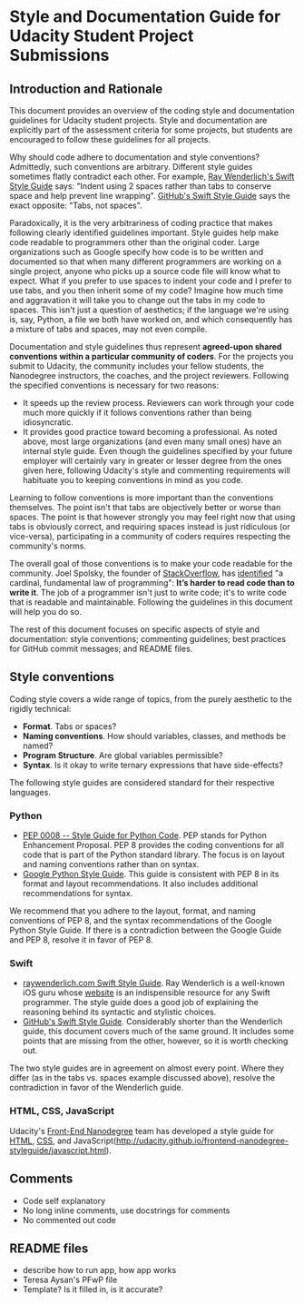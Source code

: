 # Style and Documentation Guide for Udacity Student Project Submissions

## Introduction and Rationale
This document provides an overview of the coding style and documentation guidelines for Udacity student projects. Style and documentation are explicitly part of the assessment criteria for some projects, but students are encouraged to follow these guidelines for all projects. 

Why should code adhere to documentation and style conventions? Admittedly, such conventions are arbitrary. Different style guides sometimes flatly contradict each other. For example, [Ray Wenderlich's Swift Style Guide](https://github.com/raywenderlich/swift-style-guide) says: "Indent using 2 spaces rather than tabs to conserve space and help prevent line wrapping". [GitHub's Swift Style Guide](https://github.com/github/swift-style-guide) says the exact opposite: "Tabs, not spaces". 

Paradoxically, it is the very arbitrariness of coding practice that makes following clearly identified guidelines important. Style guides help make code readable to programmers other than the original coder. Large organizations such as Google specify how code is to be written and documented so that when many different programmers are working on a single project, anyone who picks up a source code file will know what to expect. What if you prefer to use spaces to indent your code and I prefer to use tabs, and you then inherit some of my code? Imagine how much time and aggravation it will take you to change out the tabs in my code to spaces. This isn't just a question of aesthetics; if the language we're using is, say, Python, a file we both have worked on, and which consequently has a mixture of tabs and spaces, may not even compile. 

Documentation and style guidelines thus represent **agreed-upon shared conventions within a particular community of coders**. For the projects you submit to Udacity, the community includes your fellow students, the Nanodegree instructors, the coaches, and the project reviewers. Following the specified conventions is necessary for two reasons:

* It speeds up the review process. Reviewers can work through your code much more quickly if it follows conventions rather than being idiosyncratic. 
* It provides good practice toward becoming a professional. As noted above, most large organizations (and even many small ones) have an internal style guide. Even though the guidelines specified by your future employer will certainly vary in greater or lesser degree from the ones given here, following Udacity's style and commenting requirements will habituate you to keeping conventions in mind as you code. 

Learning to follow conventions is more important than the conventions themselves. The point isn't that tabs are objectively better or worse than spaces. The point is that however strongly you may feel right now that using tabs is obviously correct, and requiring spaces instead is just ridiculous (or vice-versa), participating in a community of coders requires respecting the community's norms. 

The overall goal of those conventions is to make your code readable for the community. Joel Spolsky, the founder of [StackOverflow](http://stackoverflow.com/), has [identified](http://www.joelonsoftware.com/articles/fog0000000069.html) "a cardinal, fundamental law of programming": **It’s harder to read code than to write it**. The job of a programmer isn't just to write code; it's to write code that is readable and maintainable. Following the guidelines in this document will help you do so. 

The rest of this document focuses on specific aspects of style and documentation: style conventions; commenting guidelines; best practices for GitHub commit messages; and README files.

## Style conventions
Coding style covers a wide range of topics, from the purely aesthetic to the rigidly technical:

- **Format**. Tabs or spaces?
- **Naming conventions**. How should variables, classes, and methods be named?
- **Program Structure**. Are global variables permissible?
- **Syntax**. Is it okay to write ternary expressions that have side-effects?

The following style guides are considered standard for their respective languages. 

### Python
- [PEP 0008 -- Style Guide for Python Code](https://www.python.org/dev/peps/pep-0008/). PEP stands for Python Enhancement Proposal. PEP 8 provides the coding conventions for all code that is part of the Python standard library. The focus is on layout and naming conventions rather than on syntax.
- [Google Python Style Guide](https://google-styleguide.googlecode.com/svn/trunk/pyguide.html). This guide is consistent with PEP 8 in its format and layout recommendations. It also includes additional recommendations for syntax. 

We recommend that you adhere to the layout, format, and naming conventions of PEP 8, and the syntax recommendations of the Google Python Style Guide. If there is a contradiction between the Google Guide and PEP 8, resolve it in favor of PEP 8. 

### Swift
- [raywenderlich.com Swift Style Guide](https://github.com/raywenderlich/swift-style-guide). Ray Wenderlich is a well-known iOS guru whose [website](http://raywenderlich.com) is an indispensible resource for any Swift programmer. The style guide does a good job of explaining the reasoning behind its syntactic and stylistic choices.
- [GitHub's Swift Style Guide](https://github.com/github/swift-style-guide). Considerably shorter than the Wenderlich guide, this document covers much of the same ground. It includes some points that are missing from the other, however, so it is worth checking out. 

The two style guides are in agreement on almost every point. Where they differ (as in the tabs vs. spaces example discussed above), resolve the contradiction in favor of the Wenderlich guide.

### HTML, CSS, JavaScript
Udacity's [Front-End Nanodegree](https://www.udacity.com/course/front-end-web-developer-nanodegree--nd001) team has developed a style guide for [HTML](http://udacity.github.io/frontend-nanodegree-styleguide/index.html), [CSS](http://udacity.github.io/frontend-nanodegree-styleguide/css.html), and JavaScript(http://udacity.github.io/frontend-nanodegree-styleguide/javascript.html). 

## Comments
- Code self explanatory
- No long inline comments, use docstrings for comments
- No commented out code

## README files
- describe how to run app, how app works
- Teresa Aysan's PFwP file
- Template? Is it filled in, is it accurate?
